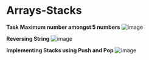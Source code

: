 # Arrays-Stacks
**Task Maximum number amongst 5 numbers**
![image](https://github.com/user-attachments/assets/4d5e3a89-e293-4c22-b9d3-1650541b0bcd)

**Reversing String**
![image](https://github.com/user-attachments/assets/4fe1fd11-d42a-4250-98c4-7fa6c9bde76e)

**Implementing Stacks using Push and Pop**
![image](https://github.com/user-attachments/assets/d626a556-ea73-4e1d-a39e-16f0b299b83b)

